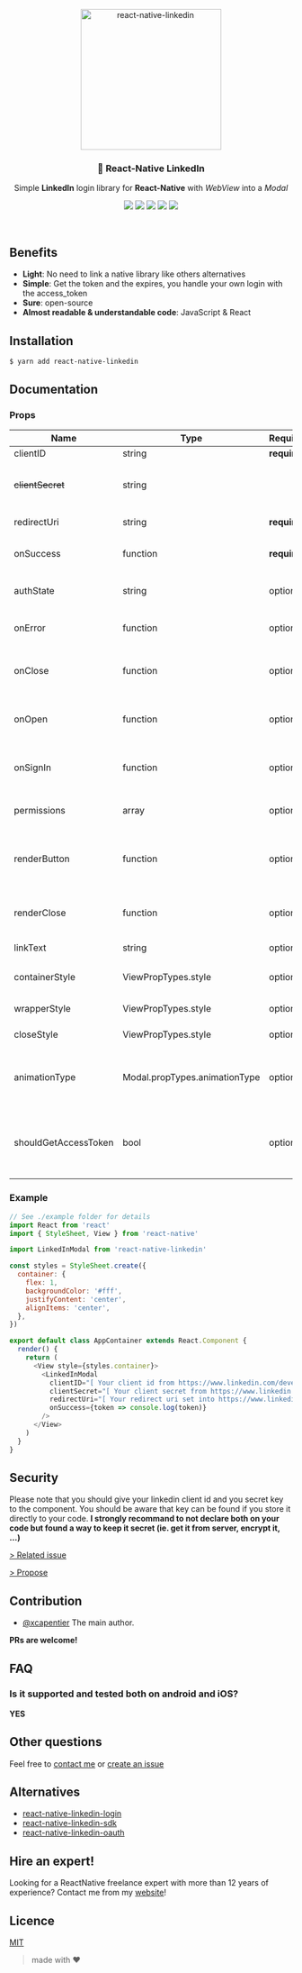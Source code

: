 <p align="center">
    <img alt="react-native-linkedin" src="https://thumbs.gfycat.com/IlliterateSecondDassie-size_restricted.gif" width=250>
</p>

<h3 align="center">
  🔗 React-Native LinkedIn
</h3>
<p align="center">
Simple <strong>LinkedIn</strong> login library for <strong>React-Native</strong> with <i>WebView</i> into a <i>Modal</i>
</p>
<p align="center">
  <a href="#hire-an-expert"><img src="https://img.shields.io/badge/%F0%9F%92%AA-hire%20an%20expert-brightgreen"/></a>
  <a href="https://reactnative.gallery/xcarpentier/linkedin-connect"><img src="https://img.shields.io/badge/reactnative.gallery-%F0%9F%8E%AC-green.svg"></a>
  <a href="https://www.npmjs.com/package/react-native-linkedin"><img src="https://badge.fury.io/js/react-native-linkedin.svg"></a>
  <a href="https://www.npmjs.com/package/react-native-linkedin"><img src="https://img.shields.io/npm/dm/react-native-linkedin.svg?style=flat-square"></a>
  <a href="https://travis-ci.org/xcarpentier/react-native-linkedin"><img src="https://travis-ci.org/xcarpentier/react-native-linkedin.svg?branch=master"></a>
</p>

<br />

## Benefits

- **Light**: No need to link a native library like others alternatives
- **Simple**: Get the token and the expires, you handle your own login with the access_token
- **Sure**: open-source
- **Almost readable & understandable code**: JavaScript & React

## Installation

```bash
$ yarn add react-native-linkedin
```

## Documentation

### Props

| Name                 | Type                          | Required     | Default                                | Description                                                                                                                                                                                     |
| -------------------- | ----------------------------- | ------------ | -------------------------------------- | ----------------------------------------------------------------------------------------------------------------------------------------------------------------------------------------------- |
| clientID             | string                        | **required** |                                        | [Your client id](https://www.linkedin.com/developer/apps)                                                                                                                                       |
| <s>clientSecret</s>  | string                        |              |                                        | Should not be stored in app [Your client secret](https://docs.microsoft.com/en-us/linkedin/shared/api-guide/best-practices/secure-applications?context=linkedin/context#api-key-and-secret-key) |
| redirectUri          | string                        | **required** |                                        | [Your redirectUri](https://www.linkedin.com/developer/apps)                                                                                                                                     |
| onSuccess            | function                      | **required** |                                        | Function will be call back on success                                                                                                                                                           |
| authState            | string                        | optional     | `require('uuid').v4()`                 | The state of auth, to be more secure                                                                                                                                                            |
| onError              | function                      | optional     | `console.error(err)`                   | Function will be call back on error                                                                                                                                                             |
| onClose              | function                      | optional     |                                        | Function will be call back on close modal                                                                                                                                                       |
| onOpen               | function                      | optional     |                                        | Function will be call back on open modal                                                                                                                                                        |
| onSignIn             | function                      | optional     |                                        | Function will be call back when the user sign in                                                                                                                                                |
| permissions          | array                         | optional     | `['r_basicprofile', 'r_emailaddress']` | The LinkedIn access token permissions                                                                                                                                                           |
| renderButton         | function                      | optional     |                                        | Render function for customize LinkedIn button                                                                                                                                                   |
| renderClose          | function                      | optional     |                                        | Render function for customize close button                                                                                                                                                      |
| linkText             | string                        | optional     | `'Login with LinkedIn'`                | Link label                                                                                                                                                                                      |
| containerStyle       | ViewPropTypes.style           | optional     |                                        | Customize container style                                                                                                                                                                       |
| wrapperStyle         | ViewPropTypes.style           | optional     |                                        | Customize wrapper style                                                                                                                                                                         |
| closeStyle           | ViewPropTypes.style           | optional     |                                        | Customize close style                                                                                                                                                                           |
| animationType        | Modal.propTypes.animationType | optional     | `fade`                                 | Customize animationType style: 'none', 'slide' or 'fade'                                                                                                                                        |
| shouldGetAccessToken | bool                          | optional     | `true`                                 | Set to false to receive the 'authorization code' rather then the 'access token'                                                                                                                 |

### Example

```JavaScript
// See ./example folder for details
import React from 'react'
import { StyleSheet, View } from 'react-native'

import LinkedInModal from 'react-native-linkedin'

const styles = StyleSheet.create({
  container: {
    flex: 1,
    backgroundColor: '#fff',
    justifyContent: 'center',
    alignItems: 'center',
  },
})

export default class AppContainer extends React.Component {
  render() {
    return (
      <View style={styles.container}>
        <LinkedInModal
          clientID="[ Your client id from https://www.linkedin.com/developer/apps ]"
          clientSecret="[ Your client secret from https://www.linkedin.com/developer/apps ]"
          redirectUri="[ Your redirect uri set into https://www.linkedin.com/developer/apps ]"
          onSuccess={token => console.log(token)}
        />
      </View>
    )
  }
}
```

## Security

Please note that you should give your linkedin client id and you secret key to the component.
You should be aware that key can be found if you store it directly to your code.
**I strongly recommand to not declare both on your code but found a way to keep it secret (ie. get it from server, encrypt it, ...)**

[> Related issue](https://github.com/xcarpentier/react-native-linkedin/issues/59)

[> Propose](https://github.com/xcarpentier/react-native-linkedin/issues/new)

## Contribution

- [@xcapentier](mailto:contact@xaviercarpentier.com) The main author.

**PRs are welcome!**

## FAQ

### Is it supported and tested both on android and iOS?

**YES**

## Other questions

Feel free to [contact me](mailto:contact@xaviercarpentier.com) or [create an issue](https://github.com/xcarpentier/react-native-linkedin/issues/new)

## Alternatives

- [react-native-linkedin-login](https://www.npmjs.com/package/react-native-linkedin-login)
- [react-native-linkedin-sdk](https://www.npmjs.com/package/react-native-linkedin-sdk)
- [react-native-linkedin-oauth](https://www.npmjs.com/package/react-native-linkedin-oauth)

## Hire an expert!

Looking for a ReactNative freelance expert with more than 12 years of experience? Contact me from my [website](https://xaviercarpentier.com)!

## Licence

[MIT](https://github.com/xcarpentier/react-native-linkedin/blob/master/LICENSE)

> made with ♥
